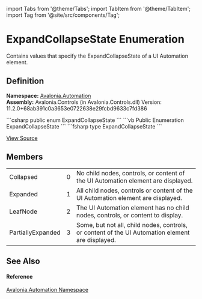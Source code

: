 import Tabs from '@theme/Tabs'; 
import TabItem from '@theme/TabItem'; 
import Tag from '@site/src/components/Tag'; 

# ExpandCollapseState Enumeration


Contains values that specify the ExpandCollapseState of a UI Automation element.



## Definition
**Namespace:** <a href="N_Avalonia_Automation">Avalonia.Automation</a>  
**Assembly:** Avalonia.Controls (in Avalonia.Controls.dll) Version: 11.2.0+68ab391c0a3653e0722638e29fcbd9633c7fd386

<Tabs groupId="api-code-preview">
<TabItem value="csharp" label="C#">
```csharp
public enum ExpandCollapseState
```
</TabItem>
<TabItem value="vb" label="VB">
```vb
Public Enumeration ExpandCollapseState
```
</TabItem>
<TabItem value="fsharp" label="F#">
```fsharp
type ExpandCollapseState
```
</TabItem>
</Tabs>



<a href="https://github.com/AvaloniaUI/Avalonia/tree/master/srcAvalonia.Controls/Automation/ExpandCollapseState.cs" title="View the source code">View Source</a>



## Members
<table>
<tr>
<td>Collapsed</td>
<td>0</td>
<td>No child nodes, controls, or content of the UI Automation element are displayed.</td>
</tr>
<tr>
<td>Expanded</td>
<td>1</td>
<td>All child nodes, controls or content of the UI Automation element are displayed.</td>
</tr>
<tr>
<td>LeafNode</td>
<td>2</td>
<td>The UI Automation element has no child nodes, controls, or content to display.</td>
</tr>
<tr>
<td>PartiallyExpanded</td>
<td>3</td>
<td>Some, but not all, child nodes, controls, or content of the UI Automation element are displayed.</td>
</tr>
</table>

## See Also


#### Reference
<a href="N_Avalonia_Automation">Avalonia.Automation Namespace</a>  
